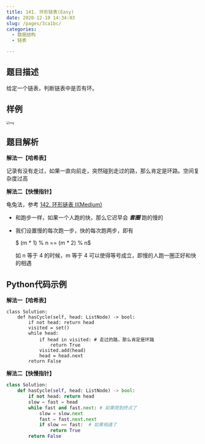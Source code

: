 ```yaml
---
title: 141. 环形链表(Easy)
date: 2020-12-10 14:34:03
slug: /pages/3ca1bc/
categories: 
  - 数据结构
  - 链表

---
```


## 题目描述

给定一个链表，判断链表中是否有环。

## 样例

<img src="https://assets.leetcode-cn.com/aliyun-lc-upload/uploads/2018/12/07/circularlinkedlist.png" alt="img" style="zoom: 50%;" />

## 题目解析

**解法一【哈希表】**

记录有没有走过，如果一直向前走，突然碰到走过的路，那么肯定是环路。空间复杂度过高

**解法二【快慢指针】**

龟兔法，参考 [142. 环形链表 II(Medium)](/pages/4d5b0f/)

- 和跑步一样，如果一个人跑的快，那么它迟早会 ***套圈*** 跑的慢的

- 我们设置慢的每次跑一步，快的每次跑两步，即有

  $ (m * 1) \% n == (m * 2) \% n$

  如 n 等于 4 的时候，m 等于 4 可以使得等号成立，即慢的人跑一圈正好和快的相遇

## Python代码示例

**解法一【哈希表】**

```
class Solution:
    def hasCycle(self, head: ListNode) -> bool:
        if not head: return head 
        visited = set()
        while head:
            if head in visited: # 走过的路，那么肯定是环路
                return True 
            visited.add(head)
            head = head.next
        return False  
```

**解法二【快慢指针】**

```python
class Solution:
    def hasCycle(self, head: ListNode) -> bool:
        if not head: return head 
        slow = fast = head 
        while fast and fast.next: # 如果爬到终点了
            slow = slow.next
            fast = fast.next.next
            if slow == fast:  # 如果相遇了
                return True
        return False
```

